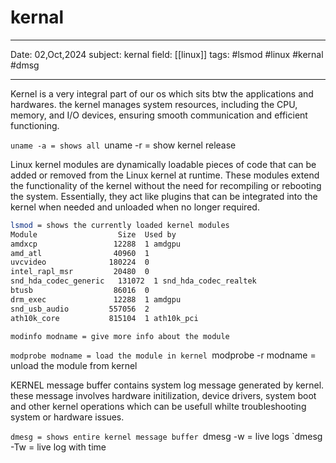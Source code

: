 # kernal
---
Date: 02,Oct,2024
subject: kernal 
field: [[linux]]
tags: #lsmod #linux #kernal #dmsg

---

Kernel is a very integral part of our os which sits btw the applications and hardwares. the kernel manages system resources, including the CPU, memory, and I/O devices, ensuring smooth communication and efficient functioning.
 
`uname -a = shows all
`uname -r = show kernel release

Linux kernel modules are dynamically loadable pieces of code that can be added or removed from the Linux kernel at runtime. These modules extend the functionality of the kernel without the need for recompiling or rebooting the system. Essentially, they act like plugins that can be integrated into the kernel when needed and unloaded when no longer required.


```bash
lsmod = shows the currently loaded kernel modules 
Module                  Size  Used by
amdxcp                 12288  1 amdgpu
amd_atl                40960  1
uvcvideo              180224  0
intel_rapl_msr         20480  0
snd_hda_codec_generic   131072  1 snd_hda_codec_realtek
btusb                  86016  0
drm_exec               12288  1 amdgpu
snd_usb_audio         557056  2
ath10k_core           815104  1 ath10k_pci
```

`modinfo modname = give more info about the module` 

`modprobe modname = load the module in kernel
`modprobe -r modname = unload the module from kernel

 KERNEL message buffer contains system log message generated by kernel. these message involves hardware initilization, device drivers, system boot and other kernel operations which can be usefull whilte troubleshooting system or hardware issues. 

`dmesg = shows entire kernel message buffer
`dmesg -w = live logs
`dmesg -Tw = live log with time